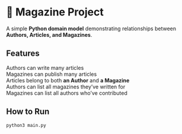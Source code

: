
# 📰 Magazine Project

A simple **Python domain model** demonstrating relationships between **Authors, Articles, and Magazines**.

## Features
 Authors can write many articles  
 Magazines can publish many articles  
 Articles belong to both **an Author** and **a Magazine**  
 Authors can list all magazines they’ve written for  
 Magazines can list all authors who’ve contributed  

## How to Run
```bash
python3 main.py

